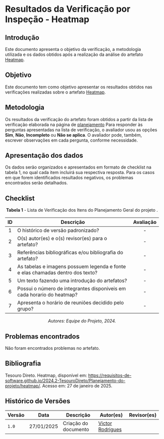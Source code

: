 # Resultados da Verificação por Inspeção - Heatmap

## Introdução

Este documento apresenta o objetivo da verificação, a metodologia utilizada e os dados obtidos após a realização da análise do artefato [Heatmap](../../../Planejamento-do-projeto/heatmap.md).

## Objetivo

Este documento tem como objetivo apresentar os resultados obtidos nas verificações realizadas sobre o artefato [Heatmap](../../../Planejamento-do-projeto/heatmap.md).

## Metodologia

Os resultados da verificação do artefato foram obtidos a partir da lista de verificação elaborada na página de [planejamento](../entrega1/planej2-e1.md) Para responder às perguntas apresentadas na lista de verificação, o avaliador usou as opções **Sim**, **Não**, **Incompleto** ou **Não se aplica**. O avaliador pode, também, escrever observações em cada pergunta, conforme necessidade.

## Apresentação dos dados

Os dados serão organizados e apresentados em formato de checklist na tabela 1, no qual cada item incluirá sua respectiva resposta. Para os casos em que forem identificados resultados negativos, os problemas encontrados serão detalhados.

## Checklist

<center>

**Tabela 1** - Lista de Verificação dos Itens do Planejamento Geral do projeto .

|        ID        | Descrição                                                                                                           | Avaliação  |
| :--------------: | ------------------------------------------------------------------------------------------------------------------- | :--------: | 
| 1 | O histórico de versão padronizado? | - |
| 2 | O(s) autor(es) e o(s) revisor(es) para o artefato? | - |
| 3 | Referências bibliográficas e/ou bibliografia do artefato? | - |
| 4 | As tabelas e imagens possuem legenda e fonte e elas chamadas dentro dos texto? | - |
| 5 | Um texto fazendo uma introdução do artefatos? | - |
| 6 | Possui o número de integrantes disponiveis em cada horario do heatmap? | - |
| 7 | Apresenta o horário de reuniões decidido pelo grupo? | - |

_Autores: Equipe do Projeto, 2024._

</center>

## Problemas encontrados

Não foram encontrados problemas no artefato.

## Bibliografia

Tesouro Direto. Heatmap, disponível em: https://requisitos-de-software.github.io/2024.2-TesouroDireto/Planejamento-do-projeto/heatmap/. Acesso em: 27 de janeiro de 2025.


## Histórico de Versões

| Versão  | Data | Descrição | Autor(es) | Revisor(es) |
| -------- | ------ | ------ | ---------- | ---------- |
| `1.0` | 27/01/2025 | Criação do documento  | [Victor Rodrigues](https://github.com/ViictorHugoo) |  |

